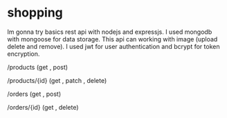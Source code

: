 # shopping

Im gonna try basics rest api with nodejs and expressjs. I used mongodb with mongoose for data storage.
This api can working with image (upload delete and remove). I used jwt for user authentication and bcrypt for token encryption.

/products
(get , post)

/products/{id}
(get , patch , delete)

/orders
(get , post)

/orders/{id}
(get , delete)

